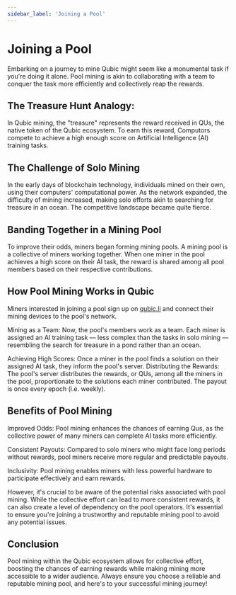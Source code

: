 ```yaml
---
sidebar_label: 'Joining a Pool'
---
```


# Joining a Pool

Embarking on a journey to mine Qubic might seem like a monumental task if you're doing it alone. Pool mining is akin to collaborating with a team to conquer the task more efficiently and collectively reap the rewards.

## The Treasure Hunt Analogy:
In Qubic mining, the "treasure" represents the reward received in QUs, the native token of the Qubic ecosystem. To earn this reward, Computors compete to achieve a high enough score on Artificial Intelligence (AI) training tasks.

## The Challenge of Solo Mining
In the early days of blockchain technology, individuals mined on their own, using their computers' computational power. As the network expanded, the difficulty of mining increased, making solo efforts akin to searching for treasure in an ocean. The competitive landscape became quite fierce.

## Banding Together in a Mining Pool
To improve their odds, miners began forming mining pools. A mining pool is a collective of miners working together. When one miner in the pool achieves a high score on their AI task, the reward is shared among all pool members based on their respective contributions.

## How Pool Mining Works in Qubic
Miners interested in joining a pool sign up on [qubic.li](https://app.qubic.li/) and connect their mining devices to the pool's network.

Mining as a Team: Now, the pool's members work as a team. Each miner is assigned an AI training task — less complex than the tasks in solo mining — resembling the search for treasure in a pond rather than an ocean.

Achieving High Scores: Once a miner in the pool finds a solution on their assigned AI task, they inform the pool's server.
Distributing the Rewards: The pool's server distributes the rewards, or QUs, among all the miners in the pool, proportionate to the solutions each miner contributed. The payout is once every epoch (i.e. weekly).

## Benefits of Pool Mining
Improved Odds: Pool mining enhances the chances of earning Qus, as the collective power of many miners can complete AI tasks more efficiently.

Consistent Payouts: Compared to solo miners who might face long periods without rewards, pool miners receive more regular and predictable payouts.

Inclusivity: Pool mining enables miners with less powerful hardware to participate effectively and earn rewards.

However, it's crucial to be aware of the potential risks associated with pool mining. While the collective effort can lead to more consistent rewards, it can also create a level of dependency on the pool operators. It's essential to ensure you're joining a trustworthy and reputable mining pool to avoid any potential issues.

## Conclusion

Pool mining within the Qubic ecosystem allows for collective effort, boosting the chances of earning rewards while making mining more accessible to a wider audience. Always ensure you choose a reliable and reputable mining pool, and here's to your successful mining journey!